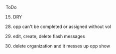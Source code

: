 ToDo
<!-- 1) class level ActiveRecord scope methods, e.g., # Cart.most_valuable.by_customer(@customer) -->

<!-- 2) defend against invalid data -->

<!-- 3) nested resource must provide a form that relates to the parent resource -->

<!-- 4) Your forms should correctly display validation errors -->

<!-- 5) user will click on an organization and then want to see opportunities for that org at the same time -->

<!-- 6) when user views opportunity will want to be able to assign the opportunity to an available volunteer -->

<!-- 7) an available volunteer consists of same day free and no open opportunities -->

<!-- 8) need a way to adjust opportunity status -->

<!-- 9) opportunity status needs to be a drop down -->

<!-- 10) is volunteer pool specific to user? to org? or to whole app? -->

<!-- 11) if an opp is assigned its status must change from open -->

<!-- 12) another way to mark assigned opp as completed? -->

<!-- 13) new volunteer isn't set up correctly -->

<!-- 14) form field not blank -->

15) DRY

<!-- 16) partials -->

<!-- 17) create opp at org not defaulting to correct org -->

<!-- 18) edit opp vol label -->

<!-- 19) remove vol still assigned -->

<!-- 20) availability of vol worded differently -->
<!-- 21) day not on opp edit -->
<!-- 22) not all vols showing up??  -->
<!-- 23) put opps on vols show page -- NO -->

<!-- 24) broke vol availability -->

<!-- 25) edit vol doesn't have yes days checked -->
<!-- 26) edit vol doesn't update correctly. -->
<!-- 27) users home page displaying double opportunities -->
28) opp can't be completed or assigned without vol

29) edit, create, delete flash messages

30) delete organization and it messes up opp show
